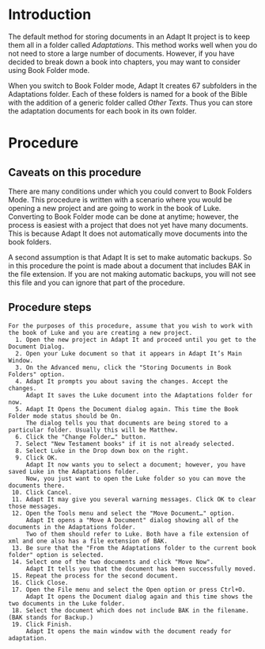 # Introduction #

The default method for storing documents in an Adapt It project is to keep them all in a folder called _Adaptations_. This method works well when you do not need to store a large number of documents. However, if you have decided to break down a book into chapters, you may want to consider using Book Folder mode.

When you switch to Book Folder mode, Adapt It creates 67 subfolders in the Adaptations folder. Each of these folders is named for a book of the Bible with the addition of a generic folder called _Other Texts_. Thus you can store the adaptation documents for each book in its own folder.

# Procedure #

## Caveats on this procedure ##

There are many conditions under which you could convert to Book Folders Mode. This procedure is written with a scenario where you would be opening a new project and are going to work in the book of Luke. Converting to Book Folder mode can be done at anytime; however, the process is easiest with a project that does not yet have many documents. This is because Adapt It does not automatically move documents into the book folders.

A second assumption is that Adapt It is set to make automatic backups. So in this procedure the point is made about a document that includes BAK in the file extension. If you are not making automatic backups, you will not see this file and you can ignore that part of the procedure.

## Procedure steps ##

```
For the purposes of this procedure, assume that you wish to work with the book of Luke and you are creating a new project.
  1. Open the new project in Adapt It and proceed until you get to the Document Dialog. 
  2. Open your Luke document so that it appears in Adapt It’s Main Window.
  3. On the Advanced menu, click the "Storing Documents in Book Folders" option.
  4. Adapt It prompts you about saving the changes. Accept the changes.
     Adapt It saves the Luke document into the Adaptations folder for now.
  5. Adapt It Opens the Document dialog again. This time the Book Folder mode status should be On. 
     The dialog tells you that documents are being stored to a particular folder. Usually this will be Matthew. 
  6. Click the "Change Folder…" button. 
  7. Select "New Testament books" if it is not already selected.
  8. Select Luke in the Drop down box on the right.
  9. Click OK.
     Adapt It now wants you to select a document; however, you have saved Luke in the Adaptations folder. 
     Now, you just want to open the Luke folder so you can move the documents there. 
 10. Click Cancel. 
 11. Adapt It may give you several warning messages. Click OK to clear those messages. 
 12. Open the Tools menu and select the "Move Document…" option.
     Adapt It opens a "Move A Document" dialog showing all of the documents in the Adaptations folder. 
     Two of them should refer to Luke. Both have a file extension of xml and one also has a file extension of BAK.
 13. Be sure that the "From the Adaptations folder to the current book folder" option is selected.
 14. Select one of the two documents and click "Move Now".
     Adapt It tells you that the document has been successfully moved.
 15. Repeat the process for the second document.
 16. Click Close.
 17. Open the File menu and select the Open option or press Ctrl+O.
     Adapt It opens the Document dialog again and this time shows the two documents in the Luke folder. 
 18. Select the document which does not include BAK in the filename. (BAK stands for Backup.)
 19. Click Finish.
     Adapt It opens the main window with the document ready for adaptation.
```